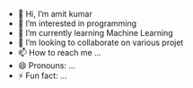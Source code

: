 - 👋 Hi, I’m amit kumar
- 👀 I’m interested in programming
- 🌱 I’m currently learning Machine Learning
- 💞️ I’m looking to collaborate on various projet
- 📫 How to reach me ...
- 😄 Pronouns: ...
- ⚡ Fun fact: ...

<!---
amit-0411/amit-0411 is a ✨ special ✨ repository because its `README.md` (this file) appears on your GitHub profile.
You can click the Preview link to take a look at your changes.
--->
